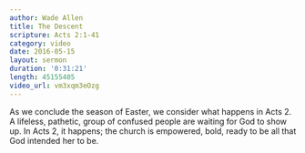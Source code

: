 ```yaml
---
author: Wade Allen
title: The Descent
scripture: Acts 2:1-41
category: video
date: 2016-05-15
layout: sermon
duration: '0:31:21' 
length: 45155405
video_url: vm3xqm3eOzg
---
```


As we conclude the season of Easter, we consider what happens in Acts 2. A lifeless, pathetic, group of confused people are waiting for God to show up. In Acts 2, it happens; the church is empowered, bold, ready to be all that God intended her to be.
